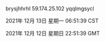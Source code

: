 brysjhhrhl 59.174.25.102 yqqlmgsycl

2021年 12月 13日 星期一 06:51:39 CST

2021年 12月 12日 星期日 22:51:39 GMT
